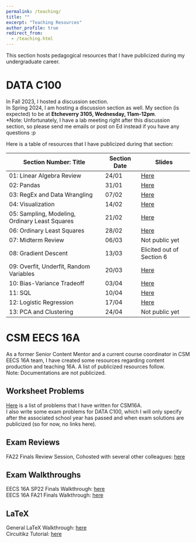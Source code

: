 ```yaml
---
permalink: /teaching/
title: ""
excerpt: "Teaching Resources"
author_profile: true
redirect_from: 
  - /teaching.html
---
```

This section hosts pedagogical resources that I have publicized during my undergraduate career.

DATA C100
======
In Fall 2023, I hosted a discussion section.\
In Spring 2024, I am hosting a discussion section as well.
My section (is expected) to be at **Etcheverry 3105, Wednesday, 11am-12pm**.\
*Note: Unfortunately, I have a lab meeting right after this discussion section, so please send me emails or post on Ed instead if you have any questions :p

Here is a table of resources that I have publicized during that section: 

| Section Number: Title                          | Section Date | Slides                                                                                                       |
|------------------------------------------------|--------------|--------------------------------------------------------------------------------------------------------------|
| 01: Linear Algebra Review                      | 24/01        | [Here](https://docs.google.com/presentation/d/1ZJ0uoHzahc0umzERgyuK9V8q22DwdqhDs120gNS7ZQA/edit?usp=sharing) |
| 02: Pandas                                     | 31/01        | [Here](https://docs.google.com/presentation/d/1RRDPAJHOfQ7HsoZ3FYzPFZQFM2NnuYEtUOYgFADWWWs/edit?usp=sharing) |
| 03: RegEx and Data Wrangling                   | 07/02        | [Here](https://docs.google.com/presentation/d/1qQDfIoGgkynFjYsFPQmEANkzghTqpkiZD6I-dXZkMFc/edit?usp=sharing) |
| 04: Visualization                              | 14/02        | [Here](https://docs.google.com/presentation/d/1Q2kdqB_pm9IFnpZl6fWtDJyxjx6EjEVBfOfsNJdMv4s/edit?usp=sharing) |
| 05: Sampling, Modeling, Ordinary Least Squares | 21/02        | [Here](https://docs.google.com/presentation/d/1KKuXGmnNGL0H93-WVxEH-q39FMmdwy4xYPm-4LKrIG4/edit?usp=sharing) |
| 06: Ordinary Least Squares                     | 28/02        | [Here](https://docs.google.com/presentation/d/1edKvxsfpitbVEpGsPn0tHcRCanfmKW29VZ7upQ-o4zI/edit?usp=sharing) |
| 07: Midterm Review                             | 06/03        | Not public yet                                                                                               |
| 08: Gradient Descent                           | 13/03        | Elicited out of Section 6                                                                                    |
| 09: Overfit, Underfit, Random Variables        | 20/03        | [Here](https://docs.google.com/presentation/d/1axck0wU3Um5q-UZ51qRGmUGosfopOQpSl1oFyQxF8dQ/edit?usp=sharing) |
| 10: Bias-Variance Tradeoff                     | 03/04        | [Here](https://docs.google.com/presentation/d/1OwKS9taxmjGVSw76EUrpAjn0PwOQIT2p_fW9XAFaojw/edit?usp=sharing) |
| 11: SQL                                        | 10/04        | [Here](https://docs.google.com/presentation/d/1xChPkB9DS9BBAcDS6hMXqLeTndnfJDeNQkCM9JF6Izs/edit?usp=sharing) |
| 12: Logistic Regression                        | 17/04        | [Here](https://docs.google.com/presentation/d/1hk6_eRJNyrieGDhbT6mj9cFD9v3QjG1Wkv819obV8aE/edit?usp=sharing) |
| 13: PCA and Clustering                         | 24/04        | Not public yet                                                                                               |


CSM EECS 16A
======
As a former Senior Content Mentor and a current course coordinator in CSM EECS 16A team, I have created some resources
regarding content production and teaching 16A. A list of publicized resources follow.\
Note: Documentations are not publicized.
## Worksheet Problems
[Here](https://drive.google.com/file/d/1-aqYUEP21PiCLoAGVdQzNmIJRM7AsG87/view?usp=sharing) is a list of problems that I have written for CSM16A. \
I also write some exam problems for DATA C100, which I will only specify after the associated school year has passed and when exam solutions are publicized (so for now, no links here).

## Exam Reviews
FA22 Finals Review Session, Cohosted with several other colleagues: [here](https://www.youtube.com/watch?v=fTJHXGv5iUM)

## Exam Walkthroughs
EECS 16A SP22 Finals Walkthrough: [here](https://www.youtube.com/watch?v=EKBL9izmfgg&list=PL2Zt5-p8lNzSk01oL5AtRa4nzovw06sQG&pp=iAQB)\
EECS 16A FA21 Finals Walkthrough: [here](https://www.youtube.com/watch?v=0Vbe1sPvLPU&list=PL2Zt5-p8lNzTiFKXYYYSaj2t7mbFRWJka&pp=iAQB)

## LaTeX
General LaTeX Walkthrough: [here](https://www.youtube.com/watch?v=CD9vNUgN33Q&list=PL2Zt5-p8lNzQ0ccnHPR-0PfjxCIk9tUHr&pp=iAQB)\
Circuitikz Tutorial: [here](https://www.youtube.com/watch?v=1tY3SBO3Gr4)
